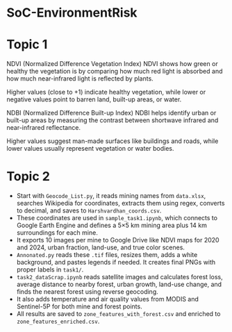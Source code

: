 # SoC-EnvironmentRisk

# Topic 1
NDVI (Normalized Difference Vegetation Index)
NDVI shows how green or healthy the vegetation is by comparing how much red light is absorbed and how much near-infrared light is reflected by plants.

Higher values (close to +1) indicate healthy vegetation, while lower or negative values point to barren land, built-up areas, or water.

NDBI (Normalized Difference Built-up Index)
NDBI helps identify urban or built-up areas by measuring the contrast between shortwave infrared and near-infrared reflectance.

Higher values suggest man-made surfaces like buildings and roads, while lower values usually represent vegetation or water bodies.

# Topic 2
- Start with `Geocode_List.py`, it reads mining names from `data.xlsx`, searches Wikipedia for coordinates, extracts them using regex, converts to decimal, and saves to `Harshvardhan_coords.csv`.  
- These coordinates are used in `sample_task1.ipynb`, which connects to Google Earth Engine and defines a 5×5 km mining area plus 14 km surroundings for each mine.  
- It exports 10 images per mine to Google Drive like NDVI maps for 2020 and 2024, urban fraction, land-use, and true color scenes.  
- `Annonated.py` reads these `.tif` files, resizes them, adds a white background, and pastes legends if needed. It creates final PNGs with proper labels in `task1/`.  
- `task2_dataScrap.ipynb` reads satellite images and calculates forest loss, average distance to nearby forest, urban growth, land-use change, and finds the nearest forest using reverse geocoding.  
- It also adds temperature and air quality values from MODIS and Sentinel-5P for both mine and forest points.  
- All results are saved to `zone_features_with_forest.csv` and enriched to `zone_features_enriched.csv`.


